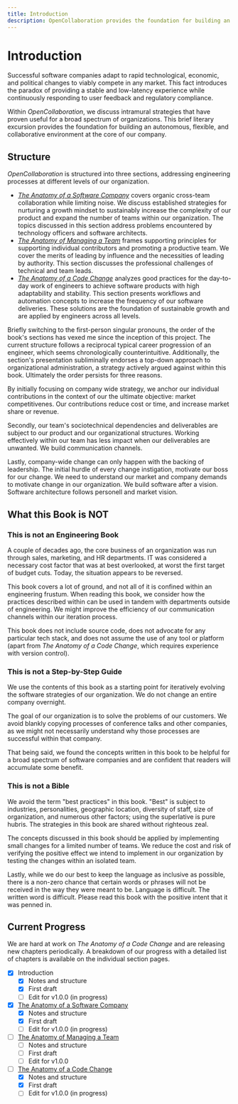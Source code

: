 ```yaml
---
title: Introduction
description: OpenCollaboration provides the foundation for building an autonomous, flexible, and collaborative environment at the core of our company.
---
```


# Introduction

Successful software companies adapt to rapid technological, economic, and political changes to viably compete in any market. This fact introduces the paradox of providing a stable and low-latency experience while continuously responding to user feedback and regulatory compliance.

Within *OpenCollaboration*, we discuss intramural strategies that have proven useful for a broad spectrum of organizations. This brief literary excursion provides the foundation for building an autonomous, flexible, and collaborative environment at the core of our company.

## Structure

*OpenCollaboration* is structured into three sections, addressing engineering processes at different levels of our organization.

- [*The Anatomy of a Software Company*](../anatomy-of-a-software-company/README.md) covers organic cross-team collaboration while limiting noise. We discuss established strategies for nurturing a growth mindset to sustainably increase the complexity of our product and expand the number of teams within our organization. The topics discussed in this section address problems encountered by technology officers and software architects.
- [*The Anatomy of Managing a Team*](../anatomy-of-managing-a-team/README.md) frames supporting principles for supporting individual contributors and promoting a productive team. We cover the merits of leading by influence and the necessities of leading by authority. This section discusses the professional challenges of technical and team leads.
- [*The Anatomy of a Code Change*](../anatomy-of-a-code-change/) analyzes good practices for the day-to-day work of engineers to achieve software products with high adaptability and stability. This section presents workflows and automation concepts to increase the frequency of our software deliveries. These solutions are the foundation of sustainable growth and are applied by engineers across all levels.

Briefly switching to the first-person singular pronouns, the order of the book's sections has vexed me since the inception of this project. The current structure follows a reciprocal typical career progression of an engineer, which seems chronologically counterintuitive. Additionally, the section's presentation subliminally endorses a top-down approach to organizational administration, a strategy actively argued against within this book. Ultimately the order persists for three reasons.

By initially focusing on company wide strategy, we anchor our individual contributions in the context of our the ultimate objective: market competitivenes. Our contributions reduce cost or time, and increase market share or revenue.

Secondly, our team's sociotechnical dependencies and deliverables are subject to our product and our organizational structures. Working effectively within our team has less impact when our deliverables are unwanted. We build communication channels.

Lastly, company-wide change can only happen with the backing of leadership. The initial hurdle of every change instigation, motivate our boss for our change. We need to understand our market and company demands to motivate change in our organization. We build software after a vision. Software architecture follows personell and market vision.

## What this Book is NOT



### This is not an Engineering Book

A couple of decades ago, the core business of an organization was run through sales, marketing, and HR departments. IT was considered a necessary cost factor that was at best overlooked, at worst the first target of budget cuts. Today, the situation appears to be reversed.

This book covers a lot of ground, and not all of it is confined within an engineering frustum. When reading this book, we consider how the practices described within can be used in tandem with departments outside of engineering. We might improve the efficiency of our communication channels within our iteration process.

This book does not include source code, does not advocate for any particular tech stack, and does not assume the use of any tool or platform (apart from *The Anatomy of a Code Change*, which requires experience with version control).

### This is not a Step-by-Step Guide

We use the contents of this book as a starting point for iteratively evolving the software strategies of our organization. We do not change an entire company overnight.

The goal of our organization is to solve the problems of our customers. We avoid blankly copying processes of conference talks and other companies, as we might not necessarily understand why those processes are successful within that company.

That being said, we found the concepts written in this book to be helpful for a broad spectrum of software companies and are confident that readers will accumulate some benefit.

### This is not a Bible

We avoid the term "best practices" in this book. "Best" is subject to industries, personalities, geographic location, diversity of staff, size of organization, and numerous other factors; using the superlative is pure hubris. The strategies in this book are shared without righteous zeal.

The concepts discussed in this book should be applied by implementing small changes for a limited number of teams. We reduce the cost and risk of verifying the positive effect we intend to implement in our organization by testing the changes within an isolated team.

Lastly, while we do our best to keep the language as inclusive as possible, there is a non-zero chance that certain words or phrases will not be received in the way they were meant to be. Language is difficult. The written word is difficult. Please read this book with the positive intent that it was penned in.

## Current Progress

We are hard at work on *The Anatomy of a Code Change* and are releasing new chapters periodically. A breakdown of our progress with a detailed list of chapters is available on the individual section pages.

- [x] Introduction
    - [x] Notes and structure
    - [x] First draft
    - [ ] Edit for v1.0.0 (in progress)
- [x] [The Anatomy of a Software Company](../anatomy-of-a-software-company/README.md)
    - [x] Notes and structure
    - [x] First draft
    - [ ] Edit for v1.0.0 (in progress)
- [ ] [The Anatomy of Managing a Team](../anatomy-of-managing-a-team/README.md)
    - [ ] Notes and structure
    - [ ] First draft
    - [ ] Edit for v1.0.0
- [ ] [The Anatomy of a Code Change](../anatomy-of-a-code-change/README.md)
    - [x] Notes and structure
    - [x] First draft
    - [ ] Edit for v1.0.0 (in progress)
